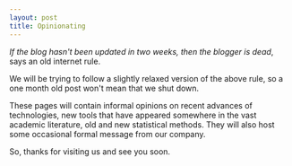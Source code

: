 ```yaml
---
layout: post
title: Opinionating
---
```

_If the blog hasn't been updated in two weeks, then the blogger is dead_,
says an old internet rule.

We will be trying to follow a slightly relaxed
version of the above rule, so a one month old post won't mean that we shut down.

These pages will contain informal opinions on recent advances of technologies,
new tools that have appeared somewhere in the vast academic literature, old and
new statistical methods. They will also host some occasional formal message from
our company.

So, thanks for visiting us and see you soon.